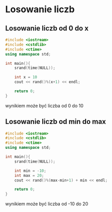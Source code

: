# Losowanie liczb
## Losowanie liczb od 0 do x
```cpp
#include <iostream>
#include <cstdlib>
#include <ctime>
using namespace std;

int main(){
    srand(time(NULL));

    int x = 10
    cout << rand()%(x+1) << endl;

    return 0;
}
```
wynikiem może być liczba od 0 do 10

## Losowanie liczb od min do max
```cpp
#include <iostream>
#include <cstdlib>
#include <ctime>
using namespace std;

int main(){
    srand(time(NULL));

    int min = -10;
    int max = 20;
    cout << rand()%(max-min+1) + min << endl;

    return 0;
}
```
wynikiem może być liczba od -10 do 20
